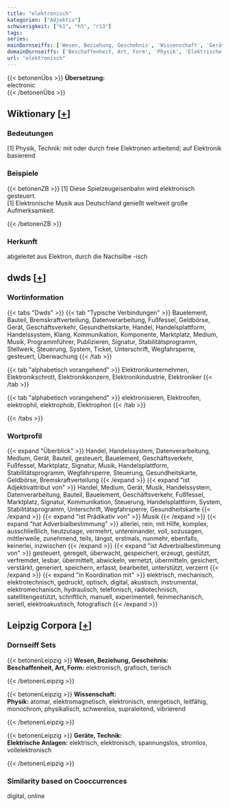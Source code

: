 ```yaml
---
title: "elektronisch"
kategorien: ["Adjektiv"]
schwierigkeit: ["k1", "h5", "r13"]
tags:
series:
mainDornseiffs: ['Wesen, Beziehung, Geschehnis', 'Wissenschaft', 'Geräte, Technik']
domainDornseiffs: ['Beschaffenheit, Art, Form', 'Physik', 'Elektrische Anlagen']
url: "elektronisch"
---
```


{{< betonenÜbs >}}
**Übersetzung:**  
electronic  
{{< /betonenÜbs >}}

## Wiktionary [[+](https://de.wiktionary.org/wiki/elektronisch)]

### Bedeutungen
[1] Physik, Technik: mit oder durch freie Elektronen arbeitend; auf Elektronik basierend  

### Beispiele
{{< betonenZB >}}
[1] Diese Spielzeugeisenbahn wird elektronisch gesteuert.  
[1] Elektronische Musik aus Deutschland genießt weltweit große Aufmerksamkeit.  

{{< /betonenZB >}}
### Herkunft
abgeleitet aus Elektron, durch die Nachsilbe -isch  



## dwds [[+](https://www.dwds.de/wb/elektronisch)]

### Wortinformation
{{< tabs "Dwds" >}}
{{< tab "Typische Verbindungen" >}}
Bauelement, Bauteil, Bremskraftverteilung, Datenverarbeitung, Fußfessel, Geldbörse, Gerät, Geschäftsverkehr, Gesundheitskarte, Handel, Handelsplattform, Handelssystem, Klang, Kommunikation, Komponente, Marktplatz, Medium, Musik, Programmführer, Publizieren, Signatur, Stabilitätsprogramm, Stellwerk, Steuerung, System, Ticket, Unterschrift, Wegfahrsperre, gesteuert, Überwachung
{{< /tab >}}

{{< tab "alphabetisch vorangehend" >}}
Elektronikunternehmen, Elektronikschrott, Elektronikkonzern, Elektronikindustrie, Elektroniker
{{< /tab >}}

{{< tab "alphabetisch vorangehend" >}}
elektronisieren, Elektroofen, elektrophil, elektrophob, Elektrophon
{{< /tab >}}

{{< /tabs >}}

### Wortprofil
{{< expand "Überblick" >}} Handel, Handelssystem, Datenverarbeitung, Medium, Gerät, Bauteil, gesteuert, Bauelement, Geschäftsverkehr, Fußfessel, Marktplatz, Signatur, Musik, Handelsplattform, Stabilitätsprogramm, Wegfahrsperre, Steuerung, Gesundheitskarte, Geldbörse, Bremskraftverteilung {{< /expand >}}
{{< expand "ist Adjektivattribut von" >}} Handel, Medium, Gerät, Musik, Handelssystem, Datenverarbeitung, Bauteil, Bauelement, Geschäftsverkehr, Fußfessel, Marktplatz, Signatur, Kommunikation, Steuerung, Handelsplattform, System, Stabilitätsprogramm, Unterschrift, Wegfahrsperre, Gesundheitskarte {{< /expand >}}
{{< expand "ist Prädikativ von" >}} Musik {{< /expand >}}
{{< expand "hat Adverbialbestimmung" >}} allerlei, rein, mit Hilfe, komplex, ausschließlich, heutzutage, vermehrt, untereinander, voll, sozusagen, mittlerweile, zunehmend, teils, längst, erstmals, nunmehr, ebenfalls, keinerlei, inzwischen {{< /expand >}}
{{< expand "ist Adverbialbestimmung von" >}} gesteuert, geregelt, überwacht, gespeichert, erzeugt, gestützt, verfremdet, lesbar, übermittelt, abwickeln, vernetzt, übermitteln, gesichert, verstärkt, generiert, speichern, erfasst, bearbeitet, unterstützt, verzerrt {{< /expand >}}
{{< expand "in Koordination mit" >}} elektrisch, mechanisch, elektrotechnisch, gedruckt, optisch, digital, akustisch, instrumental, elektromechanisch, hydraulisch, telefonisch, radiotechnisch, satellitengestützt, schriftlich, manuell, experimentell, feinmechanisch, seriell, elektroakustisch, fotografisch {{< /expand >}}

## Leipzig Corpora [[+](https://corpora.uni-leipzig.de/en/res?word=elektronisch&corpusId=deu_newscrawl-public_2018)]

### Dornseiff Sets
{{< betonenLeipzig >}}
**Wesen, Beziehung, Geschehnis:**  
**Beschaffenheit, Art, Form:** elektronisch, grafisch, tierisch  

{{< /betonenLeipzig >}}


{{< betonenLeipzig >}}
**Wissenschaft:**  
**Physik:** atomar, elektromagnetisch, elektronisch, energetisch, leitfähig, monochrom, physikalisch, schwerelos, supraleitend, vibrierend  

{{< /betonenLeipzig >}}


{{< betonenLeipzig >}}
**Geräte, Technik:**  
**Elektrische Anlagen:** elektrisch, elektronisch, spannungslos, stromlos, vollelektronisch  

{{< /betonenLeipzig >}}

### Similarity based on Cooccurrences
digital, online

